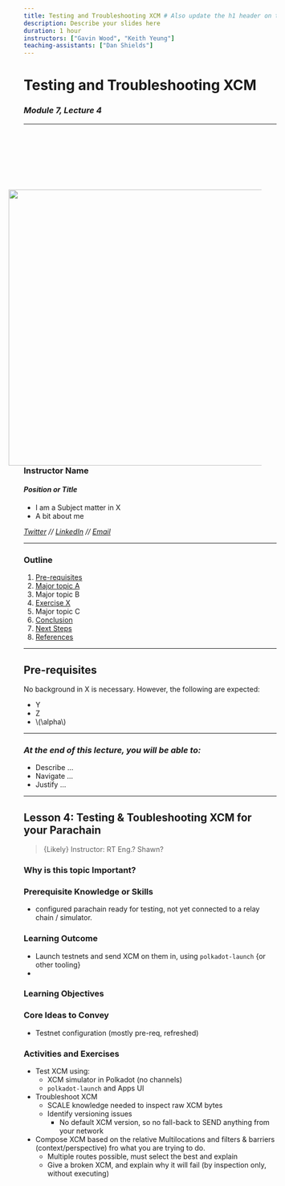 ```yaml
---
title: Testing and Troubleshooting XCM # Also update the h1 header on the first slide to the same name
description: Describe your slides here
duration: 1 hour
instructors: ["Gavin Wood", "Keith Yeung"]
teaching-assistants: ["Dan Shields"]
---
```


# Testing and Troubleshooting XCM

### _Module 7, Lecture 4_

---

<div class="flex-container">
<div class="left text-right"> <!-- Gotcha: You Need an empty line to render MD inside <div> -->

<!-- TODO: add a good circularly cropped headshot of ou to the `assets/profile` folder  -->
<img style="width: 550px; float:right; margin-right:30px" src="../../assets/img/Shared/profile.png"/>

</div>
<div style="margin-top:130px" class="right text-left"> <!-- Gotcha: You Need an empty line to render MD inside <div> -->

### Instructor Name

<!-- .element: style="margin-bottom: -30px;" -->

#### _Position or Title_

<!-- .element: style="margin-left: 20px;" -->

- I am a Subject matter in X
- A bit about me

_[Twitter](https://twitter.com) // [LinkedIn](https://linkedin.com) // [Email](mailto:)_

</div>
</div>

---

### Outline

<!--
You can reference slides within this presentation like [this other slide](#at-the-end-of-this-lecture-you-will-be-able-to) by use of the header title.

Please make your lecture precise.

- Limit the main points in a lecture to five or fewer.
- Create effective visuals, analogies, demonstrations, and examples to reinforce the main points.
  {TAs and the Parity design team can assist! Please let us know marking an item here as `TODO`}
- Emphasize your objectives and key points in the beginning, as you get to them, and as a summary at the end.

-->

1. [Pre-requisites](#pre-requisites)
1. [Major topic A](#major-topic-a)
1. Major topic B
1. [Exercise X](#exercise-title)
1. Major topic C
1. [Conclusion](#conclusion)
1. [Next Steps](#next-steps)
1. [References](#references)

---

## Pre-requisites

No background in X is necessary. However, the following are expected:

- Y
- Z
- \\(\alpha\\)

---

### _At the end of this lecture, you will be able to:_

<!-- TODO: fill this in  -->

- Describe ...
- Navigate ...
- Justify ...

---

## Lesson 4: Testing & Toubleshooting XCM for your Parachain

> {Likely} Instructor: RT Eng.? Shawn?

### Why is this topic Important?

### Prerequisite Knowledge or Skills

- configured parachain ready for testing, not yet connected to a relay chain / simulator.

### Learning Outcome

- Launch testnets and send XCM on them in, using `polkadot-launch` {or other tooling}
-

### Learning Objectives

### Core Ideas to Convey

- Testnet configuration (mostly pre-req, refreshed)

### Activities and Exercises

- Test XCM using:
  - XCM simulator in Polkadot (no channels)
  - `polkadot-launch` and Apps UI
- Troubleshoot XCM
  - SCALE knowledge needed to inspect raw XCM bytes
  - Identify versioning issues
    - No default XCM version, so no fall-back to SEND anything from your network
- Compose XCM based on the relative Multilocations and filters & barriers (context/perspective) fro what you are trying to do.
  - Multiple routes possible, must select the best and explain
  - Give a broken XCM, and explain why it will fail (by inspection only, without executing)

